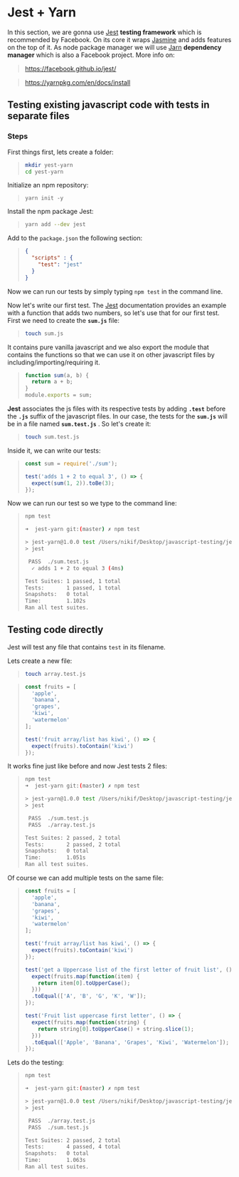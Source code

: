 # Jest + Yarn

In this section, we are gonna use [Jest]( https://facebook.github.io/jest/) **testing framework** which is recommended by Facebook. On its core it wraps [Jasmine](https://jasmine.github.io) and adds features on the top of it. As node package manager we will use [Jarn](https://yarnpkg.com/en/docs/install) **dependency manager** which is also a Facebook project. More info on:

>  https://facebook.github.io/jest/

> https://yarnpkg.com/en/docs/install



## Testing existing javascript code with tests in separate files

### Steps

First things first, lets create a folder:

> ```Bash
> mkdir yest-yarn
> cd yest-yarn
> ```

Initialize an npm repository: 

> ```Shell
> yarn init -y
> ```

Install the npm package Jest: 

> ```Bash
> yarn add --dev jest
> ```

Add to the `package.json` the following section:

> ```json
> {
>   "scripts" : {
>     "test": "jest"
>   }
> }
> ```

Now we can run our tests by simply typing `npm test` in the command line.

Now let's write our first test. The [Jest](https://yarnpkg.com/en/docs/install) documentation provides an example with a function that adds two numbers, so let's use that for our first test. First we need to create the **`sum.js`** file:

> ```Bash
> touch sum.js
> ```

It contains pure vanilla javascript and we also export the module that contains the functions so that we can use it on other javascript files by including/importing/requiring it.

> ```javascript
> function sum(a, b) {
>   return a + b;
> }
> module.exports = sum;
> ```

**Jest** associates the js files with its respective tests by adding **`.test`** before the **`.js`** suffix of the javascript files. In our case, the tests for the **`sum.js`** will be in a file named **`sum.test.js`** . So let's create it:

> ```Bash
> touch sum.test.js
> ```

Inside it, we can write our tests:

> ```javascript
> const sum = require('./sum');
>
> test('adds 1 + 2 to equal 3', () => {
>   expect(sum(1, 2)).toBe(3);
> });
> ```

Now we can run our test so we type to the command line:

> ```Bash
> npm test
>
> ➜  jest-yarn git:(master) ✗ npm test
>
> > jest-yarn@1.0.0 test /Users/nikif/Desktop/javascript-testing/jest-yarn
> > jest
>
>  PASS  ./sum.test.js
>   ✓ adds 1 + 2 to equal 3 (4ms)
>
> Test Suites: 1 passed, 1 total
> Tests:       1 passed, 1 total
> Snapshots:   0 total
> Time:        1.102s
> Ran all test suites.
> ```

## Testing code directly 

Jest will test any file that contains `test` in its filename.

Lets create a new file: 

> ```Bash
> touch array.test.js
> ```

> ```javascript
> const fruits = [
>   'apple',
>   'banana',
>   'grapes',
>   'kiwi',
>   'watermelon'
> ];
>
> test('fruit array/list has kiwi', () => {
>   expect(fruits).toContain('kiwi')
> });
> ```

It works fine just like before and now Jest tests 2 files:

> ```bash
> npm test
> ➜  jest-yarn git:(master) ✗ npm test
>
> > jest-yarn@1.0.0 test /Users/nikif/Desktop/javascript-testing/jest-yarn
> > jest
>
>  PASS  ./sum.test.js
>  PASS  ./array.test.js
>
> Test Suites: 2 passed, 2 total
> Tests:       2 passed, 2 total
> Snapshots:   0 total
> Time:        1.051s
> Ran all test suites.
> ```

Of course we can add multiple tests on the same file:

> ```javascript
> const fruits = [
>   'apple',
>   'banana',
>   'grapes',
>   'kiwi',
>   'watermelon'
> ];
>
> test('fruit array/list has kiwi', () => {
>   expect(fruits).toContain('kiwi')
> });
>
> test('get a Uppercase list of the first letter of fruit list', () => {
>   expect(fruits.map(function(item) {
>     return item[0].toUpperCase();
>   }))
>   .toEqual(['A', 'B', 'G', 'K', 'W']);
> });
>
> test('Fruit list uppercase first letter', () => {
>   expect(fruits.map(function(string) {
>     return string[0].toUpperCase() + string.slice(1);
>   }))
>   .toEqual(['Apple', 'Banana', 'Grapes', 'Kiwi', 'Watermelon']);
> });
> ```

Lets do the testing:

> ```bash
> npm test
>
> ➜  jest-yarn git:(master) ✗ npm test
>
> > jest-yarn@1.0.0 test /Users/nikif/Desktop/javascript-testing/jest-yarn
> > jest
>
>  PASS  ./array.test.js
>  PASS  ./sum.test.js
>
> Test Suites: 2 passed, 2 total
> Tests:       4 passed, 4 total
> Snapshots:   0 total
> Time:        1.063s
> Ran all test suites.
> ```

